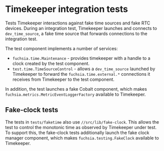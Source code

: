 # Timekeeper integration tests

Tests Timekeeper interactions against fake time sources and fake RTC devices.
During an integration test, Timekeeper launches and connects to
`dev_time_source`, a fake time source that forwards connections to the
integration test.

The test component implements a number of services:
 * `fuchsia.time.Maintenance` - provides timekeeper with a handle to a clock
 created by the test component.
 * `test.time.TimeSourceControl` - allows a `dev_time_source` launched
 by Timekeeper to forward the `fuchsia.time.external.*` connections it receives from
 Timekeeper to the test component.

In addition, the test launches a fake Cobalt component, which makes
`fuchsia.metrics.MetricEventLoggerFactory` available to Timekeeper.

## Fake-clock tests
The tests in `tests/faketime` also use `//src/lib/fake-clock`. This allows
the test to control the monotonic time as observed by Timekeeper under test. To
support this, the fake-clock tests additionally launch the fake clock manager
component, which makes `fuchsia.testing.FakeClock` available to Timekeeper.

